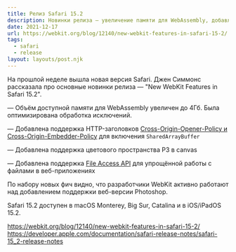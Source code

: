 ```yaml
---
title: Релиз Safari 15.2
description: Новинки релиза — увеличение памяти для WebAssembly, добавление поддержки HTTP-заголовков Cross-Origin-Opener-Policy и Cross-Origin-Embedder-Policy, добавление поддержки File Access API и другое
date: 2021-12-17
url: https://webkit.org/blog/12140/new-webkit-features-in-safari-15-2/ https://developer.apple.com/documentation/safari-release-notes/safari-15_2-release-notes
tags:
  - safari 
  - release
layout: layouts/post.njk
---
```

На прошлой неделе вышла новая версия Safari. Джен Симмонс рассказала про основные новинки релиза — "New WebKit Features in Safari 15.2".

— Объём доступной памяти для WebAssembly увеличен до 4Гб. Была оптимизирована обработка исключений.

— Добавлена поддержка HTTP-заголовков [Cross-Origin-Opener-Policy и Cross-Origin-Embedder-Policy](/posts/2020/04-april/20-coop-coep/) для включения `SharedArrayBuffer`

— Добавлена поддержка цветового пространства P3 в canvas

— Добавлена поддержка [File Access API](/posts/2019/08-august/22-native-file-system/) для упрощённой работы с файлами в веб-приложениях

По набору новых фич видно, что разработчики WebKit активно работают над добавлением поддержки веб-версии Photoshop.

Safari 15.2 доступен в macOS Monterey, Big Sur, Catalina и в iOS/iPadOS 15.2.

https://webkit.org/blog/12140/new-webkit-features-in-safari-15-2/
https://developer.apple.com/documentation/safari-release-notes/safari-15_2-release-notes
